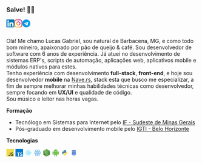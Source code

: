 ### Salve! 👋🏼

<a href="https://www.linkedin.com/in/lg1992/" target="_blank">
  <img src="https://raw.githubusercontent.com/lucasGabrielDeAA/lucasGabrielDeAA/master/assets/linkedin.svg" width="21px"  alt="Lucas Gabriel | LinkedIn" align="left" />
</a>

<a href="https://www.instagram.com/lucasgabriel.aa/" target="_blank">
  <img src="https://raw.githubusercontent.com/lucasGabrielDeAA/lucasGabrielDeAA/master/assets/instagram.svg" width="21px"  alt="Lucas Gabriel | Instagram" align="left" />
</a>

<a href="https://telegram.me/lgTechnus" target="_blank">
  <img src="https://raw.githubusercontent.com/lucasGabrielDeAA/lucasGabrielDeAA/master/assets/telegram.svg" width="21px"  alt="Lucas Gabriel | Telegram" align="left" />
</a>

<br />
<br />

Olá! Me chamo Lucas Gabriel, sou natural de Barbacena, MG, e como todo bom mineiro, apaixonado por pão de queijo & café. Sou desenvolvedor de software com 6 anos de experiência. Já atuei no desenvolvimento de sistemas ERP's, scripts de automação, aplicações web, aplicativos mobile e módulos nativos para estes.<br />Tenho experiência com desenvolvimento **full-stack**, **front-end**, e hoje sou desenvolvedor **mobile** na [Nave.rs](https://nave.rs/), stack esta que busco me especializar, a fim de sempre melhorar minhas habilidades técnicas como desenvolvedor, sempre focando em **UX/UI** e qualidade de código.<br /> Sou músico e leitor nas horas vagas.

**Formação**

- Tecnólogo em Sistemas para Internet pelo [IF - Sudeste de Minas Gerais](https://www.ifsudestemg.edu.br/barbacena)
- Pós-graduado em desenvolvimento mobile pelo [IGTI - Belo Horizonte](https://www.igti.com.br/)

**Tecnologias**

<code><img height="20" src="https://raw.githubusercontent.com/lucasGabrielDeAA/lucasGabrielDeAA/master/assets/javascript.png"></code>
<code><img height="20" src="https://raw.githubusercontent.com/lucasGabrielDeAA/lucasGabrielDeAA/master/assets/typescript.png"></code>
<code><img height="20" src="https://raw.githubusercontent.com/lucasGabrielDeAA/lucasGabrielDeAA/master/assets/react.png"></code>
<code><img height="20" src="https://raw.githubusercontent.com/lucasGabrielDeAA/lucasGabrielDeAA/master/assets/react-native.png"></code>
<code><img height="20" src="https://raw.githubusercontent.com/lucasGabrielDeAA/lucasGabrielDeAA/master/assets/nodejs.png"></code>
<code><img height="20" src="https://raw.githubusercontent.com/lucasGabrielDeAA/lucasGabrielDeAA/master/assets/android.png"></code>
<code><img height="20" src="https://raw.githubusercontent.com/lucasGabrielDeAA/lucasGabrielDeAA/master/assets/python.png"></code>
<code><img height="20" src="https://raw.githubusercontent.com/lucasGabrielDeAA/lucasGabrielDeAA/master/assets/sql.png"></code>
